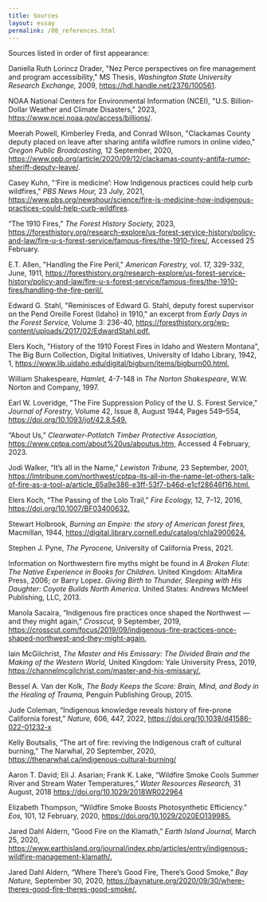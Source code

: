 ```yaml
---
title: Sources
layout: essay
permalink: /08_references.html
---
```


Sources listed in order of first appearance:

Daniella Ruth Lorincz Drader, "Nez Perce perspectives on fire management and program accessibility," MS Thesis, *Washington State University Research Exchange,* 2009, <https://hdl.handle.net/2376/100561>.

NOAA National Centers for Environmental Information (NCEI), "U.S. Billion-Dollar Weather and Climate Disasters," 2023, <https://www.ncei.noaa.gov/access/billions/>. 

Meerah Powell, Kimberley Freda, and Conrad Wilson, "Clackamas County deputy placed on leave after sharing antifa wildfire rumors in online video," *Oregon Public Broadcasting,* 12 September, 2020, <https://www.opb.org/article/2020/09/12/clackamas-county-antifa-rumor-sheriff-deputy-leave/>. 

Casey Kuhn, "‘Fire is medicine’: How Indigenous practices could help curb wildfires," *PBS News Hour,* 23 July, 2021, <https://www.pbs.org/newshour/science/fire-is-medicine-how-indigenous-practices-could-help-curb-wildfires>.

“The 1910 Fires,” *The Forest History Society,* 2023, <https://foresthistory.org/research-explore/us-forest-service-history/policy-and-law/fire-u-s-forest-service/famous-fires/the-1910-fires/>, Accessed 25 February.

E.T. Allen, "Handling the Fire Peril," *American Forestry,* vol. 17, 329-332, June, 1911, <https://foresthistory.org/research-explore/us-forest-service-history/policy-and-law/fire-u-s-forest-service/famous-fires/the-1910-fires/handling-the-fire-peril/.>

Edward G. Stahl, "Reminisces of Edward G. Stahl, deputy forest supervisor on the Pend Oreille Forest (Idaho) in 1910," an excerpt from *Early Days in the Forest Service,* Volume 3: 236-40, <https://foresthistory.org/wp-content/uploads/2017/02/EdwardStahl.pdf.>

Elers Koch, "History of the 1910 Forest Fires in Idaho and Western Montana", The Big Burn Collection, Digital Initiatives, University of Idaho Library, 1942, 1, <https://www.lib.uidaho.edu/digital/bigburn/items/bigburn00.html.>

William Shakespeare, *Hamlet,* 4-7-148 in *The Norton Shakespeare*, W.W. Norton and Company, 1997.

Earl W. Loveridge, "The Fire Suppression Policy of the U. S. Forest Service," *Journal of Forestry,* Volume 42, Issue 8, August 1944, Pages 549–554, <https://doi.org/10.1093/jof/42.8.549.>

“About Us,” *Clearwater-Potlatch Timber Protective Association,* <https://www.cptpa.com/about%20us/aboutus.htm,> Accessed 4 February, 2023. 

Jodi Walker, “It’s all in the Name,” *Lewiston Tribune,* 23 September, 2001, <https://lmtribune.com/northwest/cptpa-its-all-in-the-name-let-others-talk-of-fire-as-a-tool-a/article_65a9e386-e3ff-53f7-b46d-e1cf28646f16.html.> 

Elers Koch, “The Passing of the Lolo Trail,” *Fire Ecology,* 12, 7–12, 2016, <https://doi.org/10.1007/BF03400632.>

Stewart Holbrook, *Burning an Empire: the story of American forest fires,* Macmillan, 1944, <https://digital.library.cornell.edu/catalog/chla2900624.> 

Stephen J. Pyne, *The Pyrocene,* University of California Press, 2021. 

Information on Northwestern fire myths might be found in *A Broken Flute: The Native Experience in Books for Children.* United Kingdom: AltaMira Press, 2006; or Barry Lopez. *Giving Birth to Thunder, Sleeping with His Daughter: Coyote Builds North America.* United States: Andrews McMeel Publishing, LLC, 2013.

Manola Sacaira, “Indigenous fire practices once shaped the Northwest — and they might again,” *Crosscut,* 9 September, 2019, <https://crosscut.com/focus/2019/09/indigenous-fire-practices-once-shaped-northwest-and-they-might-again.>

Iain McGilchrist, *The Master and His Emissary: The Divided Brain and the Making of the Western World,* United Kingdom: Yale University Press, 2019, <https://channelmcgilchrist.com/master-and-his-emissary/.> 

Bessel A. Van der Kolk, *The Body Keeps the Score: Brain, Mind, and Body in the Healing of Trauma,* Penguin Publishing Group, 2015.

Jude Coleman, “Indigenous knowledge reveals history of fire-prone California forest,” *Nature,* 606, 447, 2022, <https://doi.org/10.1038/d41586-022-01232-x> 

Kelly Boutsalis, “The art of fire: reviving the Indigenous craft of cultural burning,” The Narwhal, 20 September, 2020, <https://thenarwhal.ca/indigenous-cultural-burning/> 

Aaron T. David;  Eli J. Asarian; Frank K. Lake, “Wildfire Smoke Cools Summer River and Stream Water Temperatures,” *Water Resources Research,* 31 August, 2018 <https://doi.org/10.1029/2018WR022964> 

Elizabeth Thompson, “Wildfire Smoke Boosts Photosynthetic Efficiency.” *Eos,* 101, 12 February, 2020, <https://doi.org/10.1029/2020EO139985.> 

Jared Dahl Aldern, “Good Fire on the Klamath,” *Earth Island Journal,* March 25, 2020, <https://www.earthisland.org/journal/index.php/articles/entry/indigenous-wildfire-management-klamath/.>

Jared Dahl Aldern, “Where There’s Good Fire, There’s Good Smoke,” *Bay Nature,* September 30, 2020, <https://baynature.org/2020/09/30/where-theres-good-fire-theres-good-smoke/.> 
